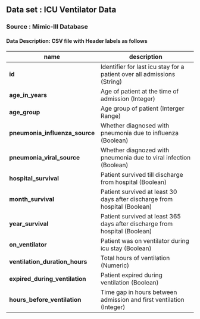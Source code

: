 ## Data set : ICU Ventilator Data 
### Source : Mimic-III Database

#### Data Description: CSV file with Header labels as follows

name | description
--- | ---
**id** | Identifier for last icu stay for a patient over all admissions (String) 
**age_in_years** | Age of patient at the time of admission (Integer) 
**age_group** | Age group of patient (Interger Range)
**pneumonia_influenza_source** | Whether diagnosed with pneumonia due to influenza (Boolean)
**pneumonia_viral_source** | Whether diagnozed with pneumonia due to viral infection (Boolean)
**hospital_survival** | Patient survived till discharge from hospital (Boolean)
**month_survival** | Patient survived at least 30 days after discharge from hospital (Boolean)
**year_survival** | Patient survived at least 365 days after discharge from hospital (Boolean)
**on_ventilator** | Patient was on ventilator during icu stay (Boolean)
**ventilation_duration_hours** | Total hours of ventilation (Numeric)
**expired_during_ventilation** | Patient expired during ventilation (Boolean)
**hours_before_ventilation** | Time gap in hours between admission and first ventilation (Integer)
